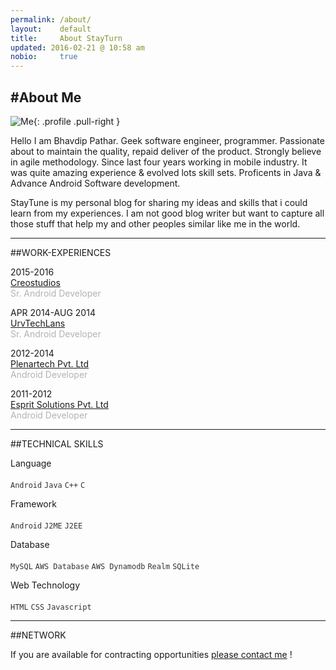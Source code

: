 ```yaml
---
permalink: /about/
layout:    default
title:     About StayTurn
updated: 2016-02-21 @ 10:58 am
nobio:     true
---
```


#About Me
----------------

![Me](https://i.stack.imgur.com/xF6F1.jpg?s=328&g=1){: .profile .pull-right }


Hello I am Bhavdip Pathar. Geek software engineer, programmer. Passionate about to maintain the quality, repaid deliver of the product. Strongly believe in agile methodology. Since last four years working in mobile industry. It was quite amazing experience & evolved lots skill sets. Proficents in Java & Advance Android Software development.

StayTune is my personal blog for sharing my ideas and skills that i could learn from my experiences. I am not good blog writer but want to capture all those stuff that help my and other peoples similar like me in the world.

***

##WORK-EXPERIENCES

<span class="spanlarger">2015-2016</span><br/>
<a href="http://creolestudios.com/">Creostudios</a><br/>
<span class="spanSmaller" style="color: #b3b3b3">Sr. Android Developer</span>

<span class="spanlarger">APR 2014-AUG 2014</span><br/>
<a href="http://urvatechlabs.com/">UrvTechLans</a><br/>
<span class="spanSmaller" style="color: #b3b3b3">Sr. Android Developer</span>

<span class="spanlarger">2012-2014</span><br/>
<a href="http://http://www.plenartech.com/">Plenartech Pvt. Ltd</a><br/>
<span class="spanSmaller" style="color: #b3b3b3">Android Developer</span>


<span class="spanlarger">2011-2012</span><br/>
<a href="http://www.esprit.co.in/">Esprit Solutions Pvt. Ltd</a><br/>
<span class="spanSmaller" style="color: #b3b3b3">Android Developer</span><br/>

***

##TECHNICAL SKILLS

<span class="spanlarger">Language</span><br/><br/>
<span style="color: #333">`Android` `Java` `C++` `C`</span><br/>

<span class="spanlarger">Framework</span><br/><br/>
<span style="color: #333">`Android` `J2ME` `J2EE`</span><br/>

<span class="spanlarger">Database</span><br/><br/>
<span style="color: #333">`MySQL` `AWS Database` `AWS Dynamodb` `Realm` `SQLite`</span><br/>

<span class="spanlarger">Web Technology</span><br/><br/>
<span style="color: #333">`HTML` `CSS` `Javascript`</span><br/>

***

##NETWORK 

If you are available for contracting opportunities [please contact me](/contact/) !

<div class="aboutme">
<a  class="social-item" href="http://twitter.com/{{ site.data.members.twitter_name}}" title="{{ site.twitter_name }} on Twitter" target="_blank">
	<i class="fa fa-twitter fa-lg"></i>
</a>
	<a  class="social-item" href="http://github.com/{{site.data.members.github_name}}" title="{{site.data.members.github_name}} on Github" target="_blank">
	<i class="fa fa-github fa-lg"></i>
</a>
<a  class="social-item" href="http://stackoverflow.com/users/{{site.data.members.stack_overflow}}" title="{{ site.twitter_name }} on stack_overflow" target="_blank">
	<i class="fa fa-stack-overflow fa-lg"></i>
</a>
<a  class="social-item" href="https://in.linkedin.com/in/{{site.data.members.linked_in}}" title="{{ site.twitter_name }} on LinkedIn" target="_blank">
	<i class="fa fa-linkedin fa-lg"></i>
</a>
</div>